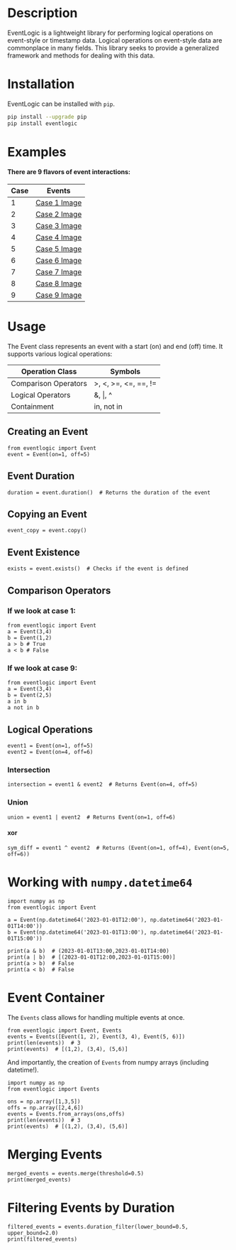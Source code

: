 # Description
 EventLogic is a lightweight library for performing logical operations on event-style or timestamp data. Logical operations on event-style data are commonplace in many fields. This library seeks to provide a generalized framework and methods for dealing with this data.

# Installation
EventLogic can be installed with `pip`.

```bash
pip install --upgrade pip
pip install eventlogic
```

# Examples

#### There are 9 flavors of event interactions:
| Case | Events |
| ------ | ------ |
| 1 |  [Case 1 Image](docs/case1.png) |
| 2 |  [Case 2 Image](docs/case2.png) |
| 3 |  [Case 3 Image](docs/case3.png) |
| 4 |  [Case 4 Image](docs/case4.png) |
| 5 |  [Case 5 Image](docs/case5.png) |
| 6 |  [Case 6 Image](docs/case6.png) |
| 7 |  [Case 7 Image](docs/case7.png) |
| 8 |  [Case 8 Image](docs/case8.png) |
| 9 |  [Case 9 Image](docs/case9.png) | 

# Usage
The Event class represents an event with a start (on) and end (off) time. It supports various logical operations:

| Operation Class | Symbols |
| ------ | ------ |
| Comparison Operators | >, <, >=, <=, ==, != |
|Logical Operators | &, \|, ^  |
| Containment| in, not in |

## Creating an Event
```
from eventlogic import Event
event = Event(on=1, off=5)
```

## Event Duration
```
duration = event.duration()  # Returns the duration of the event
```

## Copying an Event
```
event_copy = event.copy()
```

## Event Existence
```
exists = event.exists()  # Checks if the event is defined
```

## Comparison Operators

### If we look at case 1:
```
from eventlogic import Event
a = Event(3,4)
b = Event(1,2)
a > b # True
a < b # False
```

### If we look at case 9:
```
from eventlogic import Event
a = Event(3,4)
b = Event(2,5)
a in b
a not in b
```


## Logical Operations
```
event1 = Event(on=1, off=5)
event2 = Event(on=4, off=6)
```
### Intersection
```
intersection = event1 & event2  # Returns Event(on=4, off=5)
```
### Union
```
union = event1 | event2  # Returns Event(on=1, off=6)
```
#### xor
```
sym_diff = event1 ^ event2  # Returns (Event(on=1, off=4), Event(on=5, off=6))
```

# Working with `numpy.datetime64`
```
import numpy as np
from eventlogic import Event

a = Event(np.datetime64('2023-01-01T12:00'), np.datetime64('2023-01-01T14:00'))
b = Event(np.datetime64('2023-01-01T13:00'), np.datetime64('2023-01-01T15:00'))

print(a & b)  # (2023-01-01T13:00,2023-01-01T14:00)
print(a | b)  # [(2023-01-01T12:00,2023-01-01T15:00)]
print(a > b)  # False
print(a < b)  # False
```
# Event Container
The `Events` class allows for handling multiple events at once.
```
from eventlogic import Event, Events
events = Events([Event(1, 2), Event(3, 4), Event(5, 6)])
print(len(events))  # 3
print(events)  # [(1,2), (3,4), (5,6)]
```
And importantly, the creation of `Events` from numpy arrays (including datetime!).
```
import numpy as np
from eventlogic import Events

ons = np.array([1,3,5])
offs = np.array([2,4,6])
events = Events.from_arrays(ons,offs)
print(len(events))  # 3
print(events)  # [(1,2), (3,4), (5,6)]
```

# Merging Events
```
merged_events = events.merge(threshold=0.5)
print(merged_events)
```

# Filtering Events by Duration
```
filtered_events = events.duration_filter(lower_bound=0.5, upper_bound=2.0)
print(filtered_events)
```
